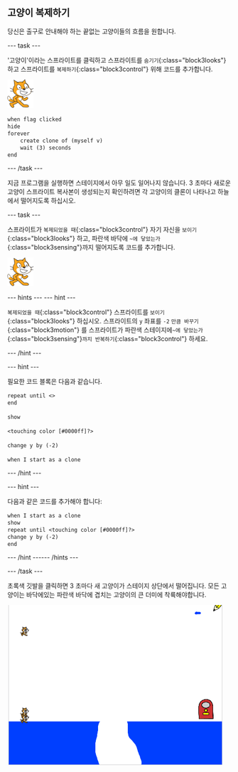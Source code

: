 ## 고양이 복제하기

당신은 출구로 안내해야 하는 끝없는 고양이들의 흐름을 원합니다.

--- task ---

'고양이'이라는 스프라이트를 클릭하고 스프라이트를 `숨기기`{:class="block3looks"}하고 스프라이트를 `복제하기`{:class="block3control"} 위해 코드를 추가합니다.

![고양이 스프라이트](images/cat-sprite.png)

```blocks3
when flag clicked
hide
forever
    create clone of (myself v)
    wait (3) seconds
end
```

--- /task ---

지금 프로그램을 실행하면 스테이지에서 아무 일도 일어나지 않습니다. 3 초마다 새로운 고양이 스프라이트 복사본이 생성되는지 확인하려면 각 고양이의 클론이 나타나고 하늘에서 떨어지도록 하십시오.

--- task ---

스프라이트가 `복제되었을 때`{:class="block3control"} 자기 자신을 `보이기`{:class="block3looks"} 하고, 파란색 바닥에 `~에 닿았는가`{:class="block3sensing"}까지 떨어지도록 코드를 추가합니다.

![고양이 스프라이트](images/cat-sprite.png)

--- hints ---
 --- hint ---

`복제되었을 때`{:class="block3control"} 스프라이트를 `보이기`{:class="block3looks"} 하십시오. 스프라이트의 `y` 좌표를 `-2` `만큼 바꾸기 `{:class="block3motion"} 를 스프라이트가 파란색 스테이지에`~에 닿았는가`{:class="block3sensing"}`까지 반복하기`{:class="block3control"} 하세요.

--- /hint ---

--- hint ---

필요한 코드 블록은 다음과 같습니다.

```blocks3
repeat until <>
end

show

<touching color [#0000ff]?>

change y by (-2)

when I start as a clone
```

--- /hint ---

--- hint ---

다음과 같은 코드를 추가해야 합니다:

```blocks3
when I start as a clone
show
repeat until <touching color [#0000ff]?>
change y by (-2)
end
```

--- /hint ------ /hints ---

--- /task ---

초록색 깃발을 클릭하면 3 초마다 새 고양이가 스테이지 상단에서 떨어집니다. 모든 고양이는 바닥에있는 파란색 바닥에 겹치는 고양이의 큰 더미에 착륙해야합니다.

![떨어지는 고양이](images/falling-cats.png)